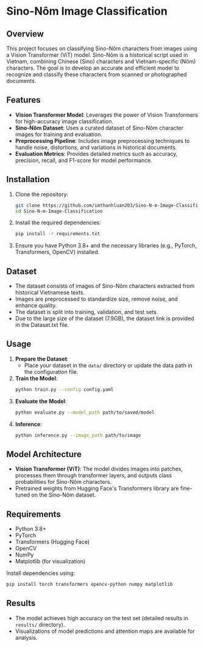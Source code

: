 # Sino-Nôm Image Classification

## Overview
This project focuses on classifying Sino-Nôm characters from images using a Vision Transformer (ViT) model. Sino-Nôm is a historical script used in Vietnam, combining Chinese (Sino) characters and Vietnam-specific (Nôm) characters. The goal is to develop an accurate and efficient model to recognize and classify these characters from scanned or photographed documents.

## Features
- **Vision Transformer Model**: Leverages the power of Vision Transformers for high-accuracy image classification.
- **Sino-Nôm Dataset**: Uses a curated dataset of Sino-Nôm character images for training and evaluation.
- **Preprocessing Pipeline**: Includes image preprocessing techniques to handle noise, distortions, and variations in historical documents.
- **Evaluation Metrics**: Provides detailed metrics such as accuracy, precision, recall, and F1-score for model performance.

## Installation
1. Clone the repository:
   ```bash
   git clone https://github.com/imthanhluan203/Sino-N-m-Image-Classification.git
   cd Sino-N-m-Image-Classification
   ```
2. Install the required dependencies:
   ```bash
   pip install -r requirements.txt
   ```
3. Ensure you have Python 3.8+ and the necessary libraries (e.g., PyTorch, Transformers, OpenCV) installed.

## Dataset
- The dataset consists of images of Sino-Nôm characters extracted from historical Vietnamese texts.
- Images are preprocessed to standardize size, remove noise, and enhance quality.
- The dataset is split into training, validation, and test sets.
- Due to the large size of the dataset (7.9GB), the dataset link is provided in the Dataset.txt file.

## Usage
1. **Prepare the Dataset**:
   - Place your dataset in the `data/` directory or update the data path in the configuration file.
2. **Train the Model**:
   ```bash
   python train.py --config config.yaml
   ```
3. **Evaluate the Model**:
   ```bash
   python evaluate.py --model_path path/to/saved/model
   ```
4. **Inference**:
   ```bash
   python inference.py --image_path path/to/image
   ```

## Model Architecture
- **Vision Transformer (ViT)**: The model divides images into patches, processes them through transformer layers, and outputs class probabilities for Sino-Nôm characters.
- Pretrained weights from Hugging Face's Transformers library are fine-tuned on the Sino-Nôm dataset.

## Requirements
- Python 3.8+
- PyTorch
- Transformers (Hugging Face)
- OpenCV
- NumPy
- Matplotlib (for visualization)

Install dependencies using:
```bash
pip install torch transformers opencv-python numpy matplotlib
```

## Results
- The model achieves high accuracy on the test set (detailed results in `results/` directory).
- Visualizations of model predictions and attention maps are available for analysis.

